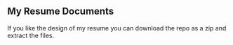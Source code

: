 ## My Resume Documents
If you like the design of my resume you can download the repo as a zip and extract the files.